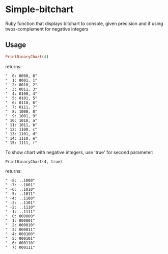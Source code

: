 # Simple-bitchart
Ruby function that displays bitchart to console, given precision and if using twos-complement for negative integers

## Usage
```ruby
PrintBinaryChart(4)
```
returns:
```
"  0: 0000, 0"
"  1: 0001, 1"
"  2: 0010, 2"
"  3: 0011, 3"
"  4: 0100, 4"
"  5: 0101, 5"
"  6: 0110, 6"
"  7: 0111, 7"
"  8: 1000, 8"
"  9: 1001, 9"
" 10: 1010, a"
" 11: 1011, b"
" 12: 1100, c"
" 13: 1101, d"
" 14: 1110, e"
" 15: 1111, f"
```
To show chart with negative integers, use 'true' for second parameter:
```
PrintBinaryChart(4, true)
```
returns:
```
" -8: ..1000"
" -7: ..1001"
" -6: ..1010"
" -5: ..1011"
" -4: ..1100"
" -3: ..1101"
" -2: ..1110"
" -1: ..1111"
"  0: 000000"
"  1: 000001"
"  2: 000010"
"  3: 000011"
"  4: 000100"
"  5: 000101"
"  6: 000110"
"  7: 000111"
```
